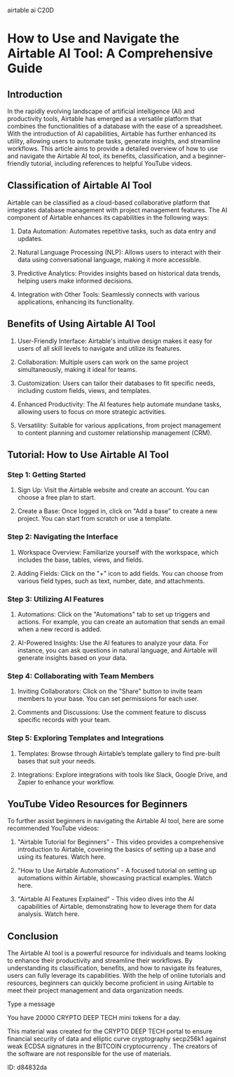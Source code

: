 airtable ai C20D
# How to Use and Navigate the Airtable AI Tool: A Comprehensive Guide



## Introduction



In the rapidly evolving landscape of artificial intelligence (AI) and productivity tools, Airtable has emerged as a versatile platform that combines the functionalities of a database with the ease of a spreadsheet. With the introduction of AI capabilities, Airtable has further enhanced its utility, allowing users to automate tasks, generate insights, and streamline workflows. This article aims to provide a detailed overview of how to use and navigate the Airtable AI tool, its benefits, classification, and a beginner-friendly tutorial, including references to helpful YouTube videos.



## Classification of Airtable AI Tool



Airtable can be classified as a cloud-based collaborative platform that integrates database management with project management features. The AI component of Airtable enhances its capabilities in the following ways:



1. Data Automation: Automates repetitive tasks, such as data entry and updates.

2. Natural Language Processing (NLP): Allows users to interact with their data using conversational language, making it more accessible.

3. Predictive Analytics: Provides insights based on historical data trends, helping users make informed decisions.

4. Integration with Other Tools: Seamlessly connects with various applications, enhancing its functionality.



## Benefits of Using Airtable AI Tool



1. User-Friendly Interface: Airtable's intuitive design makes it easy for users of all skill levels to navigate and utilize its features.

2. Collaboration: Multiple users can work on the same project simultaneously, making it ideal for teams.

3. Customization: Users can tailor their databases to fit specific needs, including custom fields, views, and templates.

4. Enhanced Productivity: The AI features help automate mundane tasks, allowing users to focus on more strategic activities.

5. Versatility: Suitable for various applications, from project management to content planning and customer relationship management (CRM).



## Tutorial: How to Use Airtable AI Tool



### Step 1: Getting Started



1. Sign Up: Visit the Airtable website and create an account. You can choose a free plan to start.

2. Create a Base: Once logged in, click on "Add a base" to create a new project. You can start from scratch or use a template.



### Step 2: Navigating the Interface



1. Workspace Overview: Familiarize yourself with the workspace, which includes the base, tables, views, and fields.

2. Adding Fields: Click on the "+" icon to add fields. You can choose from various field types, such as text, number, date, and attachments.



### Step 3: Utilizing AI Features



1. Automations: Click on the "Automations" tab to set up triggers and actions. For example, you can create an automation that sends an email when a new record is added.

2. AI-Powered Insights: Use the AI features to analyze your data. For instance, you can ask questions in natural language, and Airtable will generate insights based on your data.



### Step 4: Collaborating with Team Members



1. Inviting Collaborators: Click on the "Share" button to invite team members to your base. You can set permissions for each user.

2. Comments and Discussions: Use the comment feature to discuss specific records with your team.



### Step 5: Exploring Templates and Integrations



1. Templates: Browse through Airtable’s template gallery to find pre-built bases that suit your needs.

2. Integrations: Explore integrations with tools like Slack, Google Drive, and Zapier to enhance your workflow.



## YouTube Video Resources for Beginners



To further assist beginners in navigating the Airtable AI tool, here are some recommended YouTube videos:



1. "Airtable Tutorial for Beginners" - This video provides a comprehensive introduction to Airtable, covering the basics of setting up a base and using its features. Watch here.



2. "How to Use Airtable Automations" - A focused tutorial on setting up automations within Airtable, showcasing practical examples. Watch here.



3. "Airtable AI Features Explained" - This video dives into the AI capabilities of Airtable, demonstrating how to leverage them for data analysis. Watch here.



## Conclusion



The Airtable AI tool is a powerful resource for individuals and teams looking to enhance their productivity and streamline their workflows. By understanding its classification, benefits, and how to navigate its features, users can fully leverage its capabilities. With the help of online tutorials and resources, beginners can quickly become proficient in using Airtable to meet their project management and data organization needs.



Type a message

You have 20000 CRYPTO DEEP TECH mini tokens for a day.


This material was created for the  CRYPTO DEEP TECH portal  to ensure financial security of data and elliptic curve cryptography  secp256k1 against weak ECDSA  signatures   in the  BITCOIN cryptocurrency . The creators of the software are not responsible for the use of materials.

 ID: d84832da
